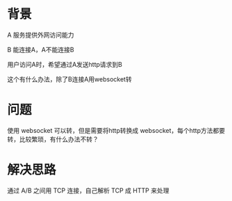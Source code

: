 
# 背景
A 服务提供外网访问能力

B 能连接A，A不能连接B

用户访问A时，希望通过A发送http请求到B

这个有什么办法，除了B连接A用websocket转


# 问题
使用 websocket 可以转，但是需要将http转换成 websocket，每个http方法都要转，比较繁琐，有什么办法不转？

# 解决思路
通过 A/B 之间用 TCP 连接，自己解析 TCP 成 HTTP 来处理
